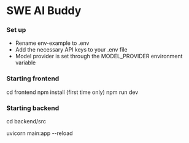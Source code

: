 
# SWE AI Buddy

### Set up
* Rename env-example to .env
* Add the necessary API keys to your .env file
* Model provider is set through the MODEL_PROVIDER environment variable

### Starting frontend
cd frontend
npm install (first time only)
npm run dev


### Starting backend
cd backend/src

uvicorn main:app --reload
